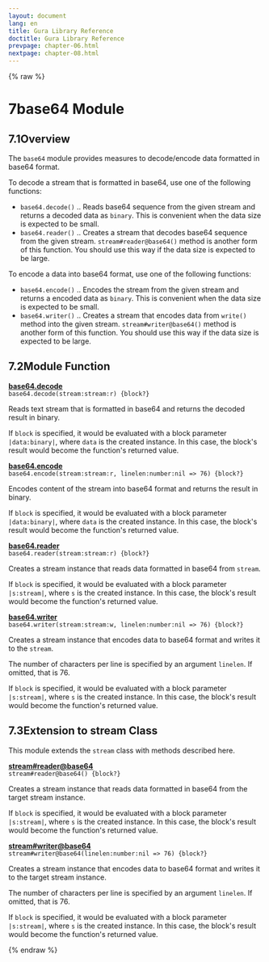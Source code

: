 ```yaml
---
layout: document
lang: en
title: Gura Library Reference
doctitle: Gura Library Reference
prevpage: chapter-06.html
nextpage: chapter-08.html
---
```

{% raw %}
<h1><span class="caption-index-1">7</span>base64 Module</h1>
<h2><span class="caption-index-2">7.1</span><a name="anchor-7-1"></a>Overview</h2>
<p>
The <code class="highlighter-rouge">base64</code> module provides measures to decode/encode data formatted in base64 format.
</p>
<p>
To decode a stream that is formatted in base64, use one of the following functions:
</p>
<ul>
<li><code class="highlighter-rouge">base64.decode()</code> .. Reads base64 sequence from the given stream and returns a decoded data as <code class="highlighter-rouge">binary</code>. This is convenient when the data size is expected to be small.</li>
<li><code class="highlighter-rouge">base64.reader()</code> .. Creates a stream that decodes base64 sequence from the given stream. <code class="highlighter-rouge">stream#reader@base64()</code> method is another form of this function. You should use this way if the data size is expected to be large.</li>
</ul>
<p>
To encode a data into base64 format, use one of the following functions:
</p>
<ul>
<li><code class="highlighter-rouge">base64.encode()</code> .. Encodes the stream from the given stream and returns a encoded data as <code class="highlighter-rouge">binary</code>. This is convenient when the data size is expected to be small.</li>
<li><code class="highlighter-rouge">base64.writer()</code> .. Creates a stream that encodes data from <code class="highlighter-rouge">write()</code> method into the given stream. <code class="highlighter-rouge">stream#writer@base64()</code> method is another form of this function. You should use this way if the data size is expected to be large.</li>
</ul>
<h2><span class="caption-index-2">7.2</span><a name="anchor-7-2"></a>Module Function</h2>
<p>
<div><strong style="text-decoration:underline">base64.decode</strong></div>
<div style="margin-bottom:1em"><code>base64.decode(stream:stream:r) {block?}</code></div>
Reads text stream that is formatted in base64 and returns the decoded result in binary.
</p>
<p>
If <code class="highlighter-rouge">block</code> is specified, it would be evaluated with a block parameter <code class="highlighter-rouge">|data:binary|</code>, where <code class="highlighter-rouge">data</code> is the created instance. In this case, the block's result would become the function's returned value.
</p>
<p>
<div><strong style="text-decoration:underline">base64.encode</strong></div>
<div style="margin-bottom:1em"><code>base64.encode(stream:stream:r, linelen:number:nil =&gt; 76) {block?}</code></div>
Encodes content of the stream into base64 format and returns the result in binary.
</p>
<p>
If <code class="highlighter-rouge">block</code> is specified, it would be evaluated with a block parameter <code class="highlighter-rouge">|data:binary|</code>, where <code class="highlighter-rouge">data</code> is the created instance. In this case, the block's result would become the function's returned value.
</p>
<p>
<div><strong style="text-decoration:underline">base64.reader</strong></div>
<div style="margin-bottom:1em"><code>base64.reader(stream:stream:r) {block?}</code></div>
Creates a stream instance that reads data formatted in base64 from <code class="highlighter-rouge">stream</code>.
</p>
<p>
If <code class="highlighter-rouge">block</code> is specified, it would be evaluated with a block parameter <code class="highlighter-rouge">|s:stream|</code>, where <code class="highlighter-rouge">s</code> is the created instance. In this case, the block's result would become the function's returned value.
</p>
<p>
<div><strong style="text-decoration:underline">base64.writer</strong></div>
<div style="margin-bottom:1em"><code>base64.writer(stream:stream:w, linelen:number:nil =&gt; 76) {block?}</code></div>
Creates a stream instance that encodes data to base64 format and writes it to the <code class="highlighter-rouge">stream</code>.
</p>
<p>
The number of characters per line is specified by an argument <code class="highlighter-rouge">linelen</code>. If omitted, that is 76.
</p>
<p>
If <code class="highlighter-rouge">block</code> is specified, it would be evaluated with a block parameter <code class="highlighter-rouge">|s:stream|</code>, where <code class="highlighter-rouge">s</code> is the created instance. In this case, the block's result would become the function's returned value.
</p>
<h2><span class="caption-index-2">7.3</span><a name="anchor-7-3"></a>Extension to stream Class</h2>
<p>
This module extends the <code class="highlighter-rouge">stream</code> class with methods described here.
</p>
<p>
<div><strong style="text-decoration:underline">stream#reader@base64</strong></div>
<div style="margin-bottom:1em"><code>stream#reader@base64() {block?}</code></div>
Creates a stream instance that reads data formatted in base64 from the target stream instance.
</p>
<p>
If <code class="highlighter-rouge">block</code> is specified, it would be evaluated with a block parameter <code class="highlighter-rouge">|s:stream|</code>, where <code class="highlighter-rouge">s</code> is the created instance. In this case, the block's result would become the function's returned value.
</p>
<p>
<div><strong style="text-decoration:underline">stream#writer@base64</strong></div>
<div style="margin-bottom:1em"><code>stream#writer@base64(linelen:number:nil =&gt; 76) {block?}</code></div>
Creates a stream instance that encodes data to base64 format and writes it to the target stream instance.
</p>
<p>
The number of characters per line is specified by an argument <code class="highlighter-rouge">linelen</code>. If omitted, that is 76.
</p>
<p>
If <code class="highlighter-rouge">block</code> is specified, it would be evaluated with a block parameter <code class="highlighter-rouge">|s:stream|</code>, where <code class="highlighter-rouge">s</code> is the created instance. In this case, the block's result would become the function's returned value.
</p>
<p />

{% endraw %}

